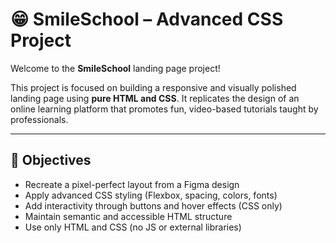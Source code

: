 # 😁 SmileSchool – Advanced CSS Project

Welcome to the **SmileSchool** landing page project!

This project is focused on building a responsive and visually polished landing page using **pure HTML and CSS**. It replicates the design of an online learning platform that promotes fun, video-based tutorials taught by professionals.

---

## 🎯 Objectives

- Recreate a pixel-perfect layout from a Figma design
- Apply advanced CSS styling (Flexbox, spacing, colors, fonts)
- Add interactivity through buttons and hover effects (CSS only)
- Maintain semantic and accessible HTML structure
- Use only HTML and CSS (no JS or external libraries)

